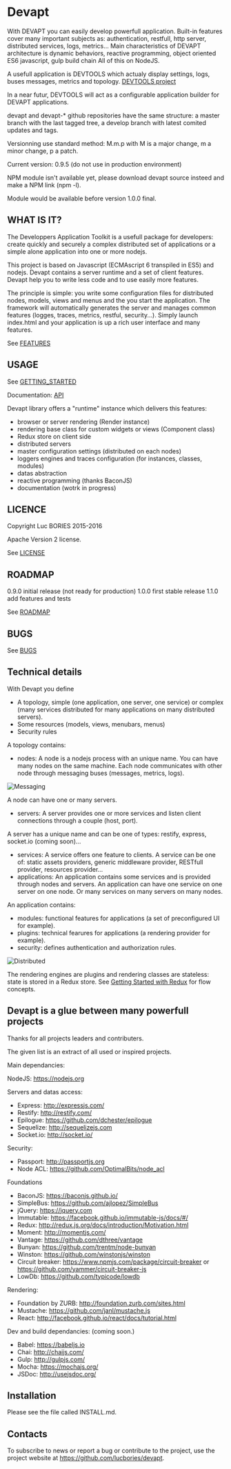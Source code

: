 # Devapt

With DEVAPT you can easily develop powerfull application.
Built-in features cover many important subjects as: authentication, restfull, http server, distributed services, logs, metrics...
Main characteristics of DEVAPT architecture is dynamic behaviors, reactive programming, object oriented ES6 javascript, gulp build chain
All of this on NodeJS.

A usefull application is DEVTOOLS which actualy display settings, logs, buses messages, metrics and topology.
[DEVTOOLS project](https://github.com/lucbories/devapt-devtools/)

In a near futur, DEVTOOLS will act as a configurable application builder for DEVAPT applications.

devapt and devapt-* github repositories have the same structure: a master branch with the last tagged tree, a develop branch with latest comited updates and tags.

Versionning use standard method: M.m.p with M is a major change, m a minor change, p a patch.


Current version: 0.9.5 (do not use in production environment)

NPM module isn't available yet, please download devapt source insteed and make a NPM link (npm -l).

Module would be available before version 1.0.0 final.



## WHAT IS IT?

The Developpers Application Toolkit is a usefull package for developers:
create quickly and securely a complex distributed set of applications or a simple alone application into one or more nodejs.

This project is based on Javascript (ECMAscript 6 transpiled in ES5) and nodejs.
Devapt contains a server runtime and a set of client features.
Devapt help you to write less code and to use easily more features.

The principle is simple: you write some configuration files for distributed nodes, models, views and menus and the you start the application.
The framework will automatically generates the server and manages common features (logges, traces, metrics, restful, security...).
Simply launch index.html and your application is up a rich user interface and many features.

See [FEATURES](docs/FEATURES.md)



## USAGE

See [GETTING_STARTED](docs/GETTING_STARTED.md)

Documentation: [API](https://lucbories.github.io/api/index.html)

Devapt library offers a "runtime" instance which delivers this features:
* browser or server rendering (Render instance)
* rendering base class for custom widgets or views (Component class)
* Redux store on client side
* distributed servers
* master configuration settings (distributed on each nodes)
* loggers engines and traces configuration (for instances, classes, modules)
* datas abstraction
* reactive programming (thanks BaconJS)
* documentation (wotrk in progress)



## LICENCE

Copyright Luc BORIES 2015-2016

Apache Version 2 license.

See [LICENSE](LICENSE)



## ROADMAP
0.9.0   initial release (not ready for production)
1.0.0   first stable release
1.1.0   add features and tests

See [ROADMAP](docs/ROADMAP.md)



## BUGS

See [BUGS](https://github.com/lucbories/Devapt/issues)



## Technical details

With Devapt you define 
* A topology, simple (one application, one server, one service) or complex (many services distributed for many applications on many distributed servers).
* Some resources (models, views, menubars, menus)
* Security rules

A topology contains:
* nodes: A node is a nodejs process with an unique name. You can have many nodes on the same machine.
Each node communicates with other node through messaging buses (messages, metrics, logs).

![Messaging](docs/features/Buses.png)


A node can have one or many servers.
* servers: A server provides one or more services and listen client connections through a couple (host, port).

A server has a unique name and can be one of types: restify, express, socket.io (coming soon)...
* services: A service offers one feature to clients. A service can be one of: static assets providers, generic middleware provider, RESTfull provider, resources provider...
* applications: An application contains some services and is provided through nodes and servers.
An application can have one service on one server on one node.
Or many services on many servers on many nodes.

An application contains:
* modules: functional features for applications (a set of preconfigured UI for example).
* plugins: technical fearures for applications (a rendering provider for example).
* security: defines authentication and authorization rules.

![Distributed](docs/features/Host.png)


The rendering engines are plugins and rendering classes are stateless: state is stored in a Redux store.
See [Getting Started with Redux](https://egghead.io/series/getting-started-with-redux) for flow concepts.



## Devapt is a glue between many powerfull projects
Thanks for all projects leaders and contributers.

The given list is an extract of all used or inspired projects.


Main dependancies:

NodeJS: https://nodejs.org

Servers and datas access:
* Express: http://expressjs.com/
* Restify: http://restify.com/
* Epilogue: https://github.com/dchester/epilogue
* Sequelize: http://sequelizejs.com
* Socket.io: http://socket.io/

Security:
* Passport: http://passportjs.org
* Node ACL: https://github.com/OptimalBits/node_acl

Foundations
* BaconJS: https://baconjs.github.io/
* SimpleBus: https://github.com/ajlopez/SimpleBus
* jQuery: https://jquery.com
* Immutable: https://facebook.github.io/immutable-js/docs/#/
* Redux: http://redux.js.org/docs/introduction/Motivation.html
* Moment: http://momentjs.com/
* Vantage: https://github.com/dthree/vantage
* Bunyan: https://github.com/trentm/node-bunyan
* Winston: https://github.com/winstonjs/winston
* Circuit breaker: https://www.npmjs.com/package/circuit-breaker or https://github.com/yammer/circuit-breaker-js
* LowDb: https://github.com/typicode/lowdb

Rendering:
* Foundation by ZURB: http://foundation.zurb.com/sites.html
* Mustache: https://github.com/janl/mustache.js
* React: http://facebook.github.io/react/docs/tutorial.html



Dev and build dependancies: (coming soon.)
* Babel: https://babeljs.io
* Chai: http://chaijs.com/
* Gulp: http://gulpjs.com/
* Mocha: https://mochajs.org/
* JSDoc: http://usejsdoc.org/



Installation
------------

Please see the file called INSTALL.md.



Contacts
--------

To subscribe to news or report a bug or contribute to the project, use the project website at https://github.com/lucbories/devapt.